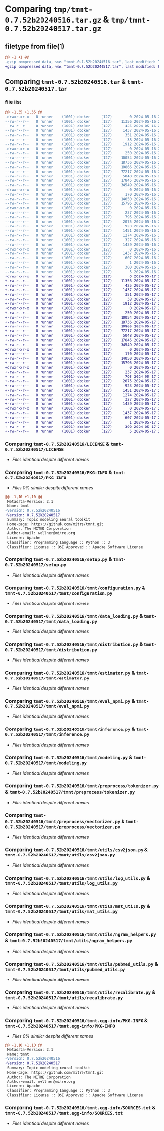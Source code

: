 # Comparing `tmp/tmnt-0.7.52b20240516.tar.gz` & `tmp/tmnt-0.7.52b20240517.tar.gz`

## filetype from file(1)

```diff
@@ -1 +1 @@
-gzip compressed data, was "tmnt-0.7.52b20240516.tar", last modified: Thu May 16 23:05:27 2024, max compression
+gzip compressed data, was "tmnt-0.7.52b20240517.tar", last modified: Fri May 17 23:05:13 2024, max compression
```

## Comparing `tmnt-0.7.52b20240516.tar` & `tmnt-0.7.52b20240517.tar`

### file list

```diff
@@ -1,35 +1,35 @@
-drwxr-xr-x   0 runner    (1001) docker     (127)        0 2024-05-16 23:05:27.907216 tmnt-0.7.52b20240516/
--rw-r--r--   0 runner    (1001) docker     (127)    11356 2024-05-16 23:05:15.000000 tmnt-0.7.52b20240516/LICENSE
--rw-r--r--   0 runner    (1001) docker     (127)      425 2024-05-16 23:05:15.000000 tmnt-0.7.52b20240516/NOTICE
--rw-r--r--   0 runner    (1001) docker     (127)     1437 2024-05-16 23:05:27.907216 tmnt-0.7.52b20240516/PKG-INFO
--rw-r--r--   0 runner    (1001) docker     (127)      351 2024-05-16 23:05:15.000000 tmnt-0.7.52b20240516/README.md
--rw-r--r--   0 runner    (1001) docker     (127)       38 2024-05-16 23:05:27.907216 tmnt-0.7.52b20240516/setup.cfg
--rw-r--r--   0 runner    (1001) docker     (127)     1912 2024-05-16 23:05:15.000000 tmnt-0.7.52b20240516/setup.py
-drwxr-xr-x   0 runner    (1001) docker     (127)        0 2024-05-16 23:05:27.903216 tmnt-0.7.52b20240516/tmnt/
--rw-r--r--   0 runner    (1001) docker     (127)      250 2024-05-16 23:05:15.000000 tmnt-0.7.52b20240516/tmnt/__init__.py
--rw-r--r--   0 runner    (1001) docker     (127)    10054 2024-05-16 23:05:15.000000 tmnt-0.7.52b20240516/tmnt/configuration.py
--rw-r--r--   0 runner    (1001) docker     (127)    18736 2024-05-16 23:05:15.000000 tmnt-0.7.52b20240516/tmnt/data_loading.py
--rw-r--r--   0 runner    (1001) docker     (127)    10866 2024-05-16 23:05:15.000000 tmnt-0.7.52b20240516/tmnt/distribution.py
--rw-r--r--   0 runner    (1001) docker     (127)    77217 2024-05-16 23:05:15.000000 tmnt-0.7.52b20240516/tmnt/estimator.py
--rw-r--r--   0 runner    (1001) docker     (127)     5048 2024-05-16 23:05:15.000000 tmnt-0.7.52b20240516/tmnt/eval_npmi.py
--rw-r--r--   0 runner    (1001) docker     (127)    17845 2024-05-16 23:05:15.000000 tmnt-0.7.52b20240516/tmnt/inference.py
--rw-r--r--   0 runner    (1001) docker     (127)    34549 2024-05-16 23:05:15.000000 tmnt-0.7.52b20240516/tmnt/modeling.py
-drwxr-xr-x   0 runner    (1001) docker     (127)        0 2024-05-16 23:05:27.903216 tmnt-0.7.52b20240516/tmnt/preprocess/
--rw-r--r--   0 runner    (1001) docker     (127)      170 2024-05-16 23:05:15.000000 tmnt-0.7.52b20240516/tmnt/preprocess/__init__.py
--rw-r--r--   0 runner    (1001) docker     (127)    14050 2024-05-16 23:05:15.000000 tmnt-0.7.52b20240516/tmnt/preprocess/tokenizer.py
--rw-r--r--   0 runner    (1001) docker     (127)    15796 2024-05-16 23:05:15.000000 tmnt-0.7.52b20240516/tmnt/preprocess/vectorizer.py
-drwxr-xr-x   0 runner    (1001) docker     (127)        0 2024-05-16 23:05:27.907216 tmnt-0.7.52b20240516/tmnt/utils/
--rw-r--r--   0 runner    (1001) docker     (127)      237 2024-05-16 23:05:15.000000 tmnt-0.7.52b20240516/tmnt/utils/__init__.py
--rw-r--r--   0 runner    (1001) docker     (127)      795 2024-05-16 23:05:15.000000 tmnt-0.7.52b20240516/tmnt/utils/csv2json.py
--rw-r--r--   0 runner    (1001) docker     (127)     2075 2024-05-16 23:05:15.000000 tmnt-0.7.52b20240516/tmnt/utils/log_utils.py
--rw-r--r--   0 runner    (1001) docker     (127)      923 2024-05-16 23:05:15.000000 tmnt-0.7.52b20240516/tmnt/utils/mat_utils.py
--rw-r--r--   0 runner    (1001) docker     (127)     1451 2024-05-16 23:05:15.000000 tmnt-0.7.52b20240516/tmnt/utils/ngram_helpers.py
--rw-r--r--   0 runner    (1001) docker     (127)     1274 2024-05-16 23:05:15.000000 tmnt-0.7.52b20240516/tmnt/utils/pubmed_utils.py
--rw-r--r--   0 runner    (1001) docker     (127)      327 2024-05-16 23:05:15.000000 tmnt-0.7.52b20240516/tmnt/utils/random.py
--rw-r--r--   0 runner    (1001) docker     (127)     1439 2024-05-16 23:05:15.000000 tmnt-0.7.52b20240516/tmnt/utils/recalibrate.py
-drwxr-xr-x   0 runner    (1001) docker     (127)        0 2024-05-16 23:05:27.907216 tmnt-0.7.52b20240516/tmnt.egg-info/
--rw-r--r--   0 runner    (1001) docker     (127)     1437 2024-05-16 23:05:27.000000 tmnt-0.7.52b20240516/tmnt.egg-info/PKG-INFO
--rw-r--r--   0 runner    (1001) docker     (127)      607 2024-05-16 23:05:27.000000 tmnt-0.7.52b20240516/tmnt.egg-info/SOURCES.txt
--rw-r--r--   0 runner    (1001) docker     (127)        1 2024-05-16 23:05:27.000000 tmnt-0.7.52b20240516/tmnt.egg-info/dependency_links.txt
--rw-r--r--   0 runner    (1001) docker     (127)      300 2024-05-16 23:05:27.000000 tmnt-0.7.52b20240516/tmnt.egg-info/requires.txt
--rw-r--r--   0 runner    (1001) docker     (127)        5 2024-05-16 23:05:27.000000 tmnt-0.7.52b20240516/tmnt.egg-info/top_level.txt
+drwxr-xr-x   0 runner    (1001) docker     (127)        0 2024-05-17 23:05:13.316660 tmnt-0.7.52b20240517/
+-rw-r--r--   0 runner    (1001) docker     (127)    11356 2024-05-17 23:05:02.000000 tmnt-0.7.52b20240517/LICENSE
+-rw-r--r--   0 runner    (1001) docker     (127)      425 2024-05-17 23:05:02.000000 tmnt-0.7.52b20240517/NOTICE
+-rw-r--r--   0 runner    (1001) docker     (127)     1437 2024-05-17 23:05:13.316660 tmnt-0.7.52b20240517/PKG-INFO
+-rw-r--r--   0 runner    (1001) docker     (127)      351 2024-05-17 23:05:02.000000 tmnt-0.7.52b20240517/README.md
+-rw-r--r--   0 runner    (1001) docker     (127)       38 2024-05-17 23:05:13.316660 tmnt-0.7.52b20240517/setup.cfg
+-rw-r--r--   0 runner    (1001) docker     (127)     1912 2024-05-17 23:05:02.000000 tmnt-0.7.52b20240517/setup.py
+drwxr-xr-x   0 runner    (1001) docker     (127)        0 2024-05-17 23:05:13.312660 tmnt-0.7.52b20240517/tmnt/
+-rw-r--r--   0 runner    (1001) docker     (127)      250 2024-05-17 23:05:02.000000 tmnt-0.7.52b20240517/tmnt/__init__.py
+-rw-r--r--   0 runner    (1001) docker     (127)    10054 2024-05-17 23:05:02.000000 tmnt-0.7.52b20240517/tmnt/configuration.py
+-rw-r--r--   0 runner    (1001) docker     (127)    18736 2024-05-17 23:05:02.000000 tmnt-0.7.52b20240517/tmnt/data_loading.py
+-rw-r--r--   0 runner    (1001) docker     (127)    10866 2024-05-17 23:05:02.000000 tmnt-0.7.52b20240517/tmnt/distribution.py
+-rw-r--r--   0 runner    (1001) docker     (127)    77217 2024-05-17 23:05:02.000000 tmnt-0.7.52b20240517/tmnt/estimator.py
+-rw-r--r--   0 runner    (1001) docker     (127)     5048 2024-05-17 23:05:02.000000 tmnt-0.7.52b20240517/tmnt/eval_npmi.py
+-rw-r--r--   0 runner    (1001) docker     (127)    17845 2024-05-17 23:05:02.000000 tmnt-0.7.52b20240517/tmnt/inference.py
+-rw-r--r--   0 runner    (1001) docker     (127)    34549 2024-05-17 23:05:02.000000 tmnt-0.7.52b20240517/tmnt/modeling.py
+drwxr-xr-x   0 runner    (1001) docker     (127)        0 2024-05-17 23:05:13.312660 tmnt-0.7.52b20240517/tmnt/preprocess/
+-rw-r--r--   0 runner    (1001) docker     (127)      170 2024-05-17 23:05:02.000000 tmnt-0.7.52b20240517/tmnt/preprocess/__init__.py
+-rw-r--r--   0 runner    (1001) docker     (127)    14050 2024-05-17 23:05:02.000000 tmnt-0.7.52b20240517/tmnt/preprocess/tokenizer.py
+-rw-r--r--   0 runner    (1001) docker     (127)    15796 2024-05-17 23:05:02.000000 tmnt-0.7.52b20240517/tmnt/preprocess/vectorizer.py
+drwxr-xr-x   0 runner    (1001) docker     (127)        0 2024-05-17 23:05:13.316660 tmnt-0.7.52b20240517/tmnt/utils/
+-rw-r--r--   0 runner    (1001) docker     (127)      237 2024-05-17 23:05:02.000000 tmnt-0.7.52b20240517/tmnt/utils/__init__.py
+-rw-r--r--   0 runner    (1001) docker     (127)      795 2024-05-17 23:05:02.000000 tmnt-0.7.52b20240517/tmnt/utils/csv2json.py
+-rw-r--r--   0 runner    (1001) docker     (127)     2075 2024-05-17 23:05:02.000000 tmnt-0.7.52b20240517/tmnt/utils/log_utils.py
+-rw-r--r--   0 runner    (1001) docker     (127)      923 2024-05-17 23:05:02.000000 tmnt-0.7.52b20240517/tmnt/utils/mat_utils.py
+-rw-r--r--   0 runner    (1001) docker     (127)     1451 2024-05-17 23:05:02.000000 tmnt-0.7.52b20240517/tmnt/utils/ngram_helpers.py
+-rw-r--r--   0 runner    (1001) docker     (127)     1274 2024-05-17 23:05:02.000000 tmnt-0.7.52b20240517/tmnt/utils/pubmed_utils.py
+-rw-r--r--   0 runner    (1001) docker     (127)      327 2024-05-17 23:05:02.000000 tmnt-0.7.52b20240517/tmnt/utils/random.py
+-rw-r--r--   0 runner    (1001) docker     (127)     1439 2024-05-17 23:05:02.000000 tmnt-0.7.52b20240517/tmnt/utils/recalibrate.py
+drwxr-xr-x   0 runner    (1001) docker     (127)        0 2024-05-17 23:05:13.316660 tmnt-0.7.52b20240517/tmnt.egg-info/
+-rw-r--r--   0 runner    (1001) docker     (127)     1437 2024-05-17 23:05:13.000000 tmnt-0.7.52b20240517/tmnt.egg-info/PKG-INFO
+-rw-r--r--   0 runner    (1001) docker     (127)      607 2024-05-17 23:05:13.000000 tmnt-0.7.52b20240517/tmnt.egg-info/SOURCES.txt
+-rw-r--r--   0 runner    (1001) docker     (127)        1 2024-05-17 23:05:13.000000 tmnt-0.7.52b20240517/tmnt.egg-info/dependency_links.txt
+-rw-r--r--   0 runner    (1001) docker     (127)      300 2024-05-17 23:05:13.000000 tmnt-0.7.52b20240517/tmnt.egg-info/requires.txt
+-rw-r--r--   0 runner    (1001) docker     (127)        5 2024-05-17 23:05:13.000000 tmnt-0.7.52b20240517/tmnt.egg-info/top_level.txt
```

### Comparing `tmnt-0.7.52b20240516/LICENSE` & `tmnt-0.7.52b20240517/LICENSE`

 * *Files identical despite different names*

### Comparing `tmnt-0.7.52b20240516/PKG-INFO` & `tmnt-0.7.52b20240517/PKG-INFO`

 * *Files 0% similar despite different names*

```diff
@@ -1,10 +1,10 @@
 Metadata-Version: 2.1
 Name: tmnt
-Version: 0.7.52b20240516
+Version: 0.7.52b20240517
 Summary: Topic modeling neural toolkit
 Home-page: https://github.com/mitre/tmnt.git
 Author: The MITRE Corporation
 Author-email: wellner@mitre.org
 License: Apache
 Classifier: Programming Language :: Python :: 3
 Classifier: License :: OSI Approved :: Apache Software License
```

### Comparing `tmnt-0.7.52b20240516/setup.py` & `tmnt-0.7.52b20240517/setup.py`

 * *Files identical despite different names*

### Comparing `tmnt-0.7.52b20240516/tmnt/configuration.py` & `tmnt-0.7.52b20240517/tmnt/configuration.py`

 * *Files identical despite different names*

### Comparing `tmnt-0.7.52b20240516/tmnt/data_loading.py` & `tmnt-0.7.52b20240517/tmnt/data_loading.py`

 * *Files identical despite different names*

### Comparing `tmnt-0.7.52b20240516/tmnt/distribution.py` & `tmnt-0.7.52b20240517/tmnt/distribution.py`

 * *Files identical despite different names*

### Comparing `tmnt-0.7.52b20240516/tmnt/estimator.py` & `tmnt-0.7.52b20240517/tmnt/estimator.py`

 * *Files identical despite different names*

### Comparing `tmnt-0.7.52b20240516/tmnt/eval_npmi.py` & `tmnt-0.7.52b20240517/tmnt/eval_npmi.py`

 * *Files identical despite different names*

### Comparing `tmnt-0.7.52b20240516/tmnt/inference.py` & `tmnt-0.7.52b20240517/tmnt/inference.py`

 * *Files identical despite different names*

### Comparing `tmnt-0.7.52b20240516/tmnt/modeling.py` & `tmnt-0.7.52b20240517/tmnt/modeling.py`

 * *Files identical despite different names*

### Comparing `tmnt-0.7.52b20240516/tmnt/preprocess/tokenizer.py` & `tmnt-0.7.52b20240517/tmnt/preprocess/tokenizer.py`

 * *Files identical despite different names*

### Comparing `tmnt-0.7.52b20240516/tmnt/preprocess/vectorizer.py` & `tmnt-0.7.52b20240517/tmnt/preprocess/vectorizer.py`

 * *Files identical despite different names*

### Comparing `tmnt-0.7.52b20240516/tmnt/utils/csv2json.py` & `tmnt-0.7.52b20240517/tmnt/utils/csv2json.py`

 * *Files identical despite different names*

### Comparing `tmnt-0.7.52b20240516/tmnt/utils/log_utils.py` & `tmnt-0.7.52b20240517/tmnt/utils/log_utils.py`

 * *Files identical despite different names*

### Comparing `tmnt-0.7.52b20240516/tmnt/utils/mat_utils.py` & `tmnt-0.7.52b20240517/tmnt/utils/mat_utils.py`

 * *Files identical despite different names*

### Comparing `tmnt-0.7.52b20240516/tmnt/utils/ngram_helpers.py` & `tmnt-0.7.52b20240517/tmnt/utils/ngram_helpers.py`

 * *Files identical despite different names*

### Comparing `tmnt-0.7.52b20240516/tmnt/utils/pubmed_utils.py` & `tmnt-0.7.52b20240517/tmnt/utils/pubmed_utils.py`

 * *Files identical despite different names*

### Comparing `tmnt-0.7.52b20240516/tmnt/utils/recalibrate.py` & `tmnt-0.7.52b20240517/tmnt/utils/recalibrate.py`

 * *Files identical despite different names*

### Comparing `tmnt-0.7.52b20240516/tmnt.egg-info/PKG-INFO` & `tmnt-0.7.52b20240517/tmnt.egg-info/PKG-INFO`

 * *Files 0% similar despite different names*

```diff
@@ -1,10 +1,10 @@
 Metadata-Version: 2.1
 Name: tmnt
-Version: 0.7.52b20240516
+Version: 0.7.52b20240517
 Summary: Topic modeling neural toolkit
 Home-page: https://github.com/mitre/tmnt.git
 Author: The MITRE Corporation
 Author-email: wellner@mitre.org
 License: Apache
 Classifier: Programming Language :: Python :: 3
 Classifier: License :: OSI Approved :: Apache Software License
```

### Comparing `tmnt-0.7.52b20240516/tmnt.egg-info/SOURCES.txt` & `tmnt-0.7.52b20240517/tmnt.egg-info/SOURCES.txt`

 * *Files identical despite different names*

